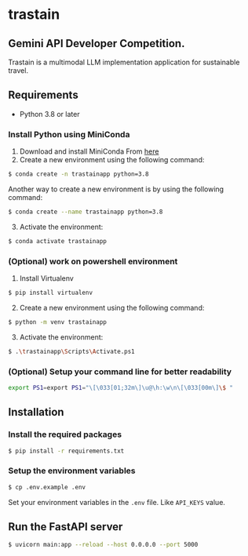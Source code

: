# trastain

## Gemini API Developer Competition.

Trastain is a multimodal LLM implementation application for sustainable travel.


## Requirements

- Python 3.8 or later 

### Install Python using MiniConda

1) Download and install MiniConda From [here](https://docs.anaconda.com/free/miniconda/#quick-command-line-install)
2) Create a new environment using the following command:
```bash
$ conda create -n trastainapp python=3.8
```

Another way to create a new environment is by using the following command:
```bash
$ conda create --name trastainapp python=3.8
```

3) Activate the environment:
```bash
$ conda activate trastainapp
```

### (Optional) work on powershell environment

1) Install Virtualenv
```bash
$ pip install virtualenv
```

2) Create a new environment using the following command:
```bash
$ python -m venv trastainapp
```

3) Activate the environment:
```bash
$ .\trastainapp\Scripts\Activate.ps1
```

### (Optional) Setup your command line for better readability
```bash
export PS1=export PS1="\[\033[01;32m\]\u@\h:\w\n\[\033[00m\]\$ "
```

## Installation

### Install the required packages

```bash
$ pip install -r requirements.txt
```

### Setup the environment variables

```bash
$ cp .env.example .env
```

Set your environment variables in the `.env` file. Like `API_KEYS` value.

## Run the FastAPI server

```bash
$ uvicorn main:app --reload --host 0.0.0.0 --port 5000
```